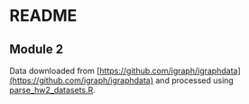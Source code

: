 # README

## Module 2

Data downloaded from [https://github.com/igraph/igraphdata](https://github.com/igraph/igraphdata) and processed using [parse_hw2_datasets.R](Module2/parse_hw2_datasets.R).
